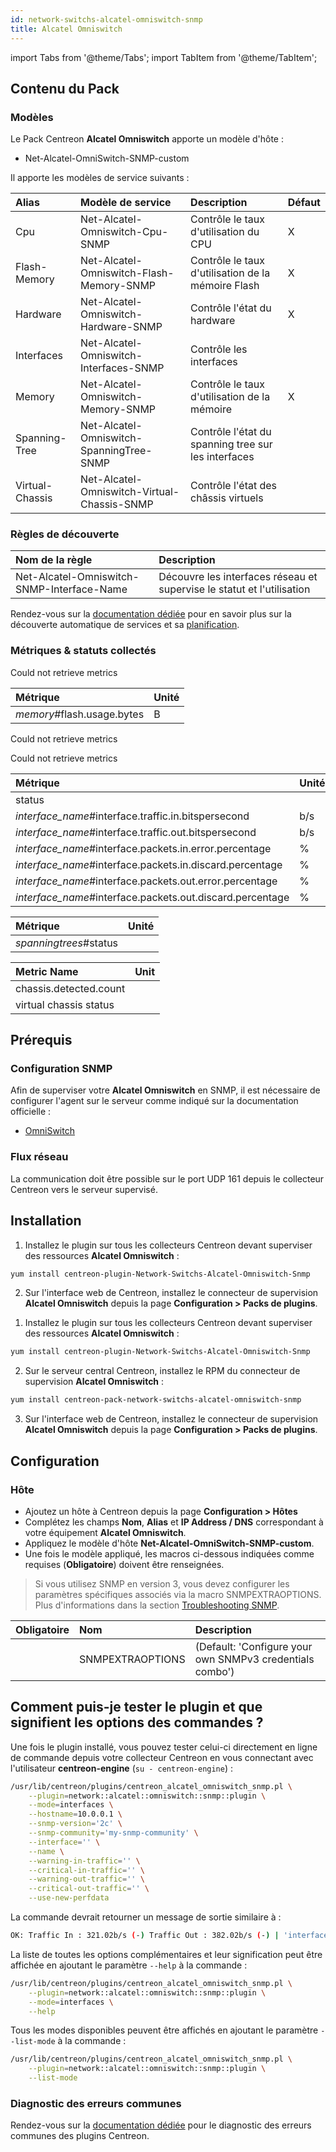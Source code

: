 ```yaml
---
id: network-switchs-alcatel-omniswitch-snmp
title: Alcatel Omniswitch
---
```

import Tabs from '@theme/Tabs';
import TabItem from '@theme/TabItem';

## Contenu du Pack

### Modèles

Le Pack Centreon **Alcatel Omniswitch** apporte un modèle d'hôte :

* Net-Alcatel-OmniSwitch-SNMP-custom

Il apporte les modèles de service suivants :

| Alias           | Modèle de service                           | Description                                               | Défaut |
|:----------------|:--------------------------------------------|:----------------------------------------------------------|:-------|
| Cpu             | Net-Alcatel-Omniswitch-Cpu-SNMP             | Contrôle le taux d'utilisation du CPU                     | X      |
| Flash-Memory    | Net-Alcatel-Omniswitch-Flash-Memory-SNMP    | Contrôle le taux d'utilisation de la mémoire Flash        | X      |
| Hardware        | Net-Alcatel-Omniswitch-Hardware-SNMP        | Contrôle l'état du hardware                               | X      |
| Interfaces      | Net-Alcatel-Omniswitch-Interfaces-SNMP      | Contrôle les interfaces                                   |        |
| Memory          | Net-Alcatel-Omniswitch-Memory-SNMP          | Contrôle le taux d'utilisation de la mémoire              | X      |
| Spanning-Tree   | Net-Alcatel-Omniswitch-SpanningTree-SNMP    | Contrôle l'état du spanning tree sur les interfaces       |        |
| Virtual-Chassis | Net-Alcatel-Omniswitch-Virtual-Chassis-SNMP | Contrôle l'état des châssis virtuels                      |        |

### Règles de découverte

<Tabs groupId="sync">
<TabItem value="Service" label="Service">

| Nom de la règle                            | Description                                                            |
|:-------------------------------------------|:-----------------------------------------------------------------------|
| Net-Alcatel-Omniswitch-SNMP-Interface-Name | Découvre les interfaces réseau et supervise le statut et l'utilisation |

Rendez-vous sur la [documentation dédiée](/docs/monitoring/discovery/services-discovery)
pour en savoir plus sur la découverte automatique de services et sa [planification](/docs/monitoring/discovery/services-discovery#r%C3%A8gles-de-d%C3%A9couverte).

</TabItem>
</Tabs>

### Métriques & statuts collectés

<Tabs groupId="sync">
<TabItem value="Cpu" label="Cpu">

Could not retrieve metrics

</TabItem>
<TabItem value="Flash-Memory" label="Flash-Memory">

| Métrique                   | Unité |
|:---------------------------|:------|
| *memory*#flash.usage.bytes | B     |

</TabItem>
<TabItem value="Hardware" label="Hardware">

Could not retrieve metrics

</TabItem>
<TabItem value="Memory" label="Memory">

Could not retrieve metrics

</TabItem>
<TabItem value="Interfaces" label="Interfaces">

| Métrique                                                  | Unité |
|:--------------------------------------------------------- |:----- |
| status                                                    |       |
| *interface_name*#interface.traffic.in.bitspersecond       | b/s   |
| *interface_name*#interface.traffic.out.bitspersecond      | b/s   |
| *interface_name*#interface.packets.in.error.percentage    | %     |
| *interface_name*#interface.packets.in.discard.percentage  | %     |
| *interface_name*#interface.packets.out.error.percentage   | %     |
| *interface_name*#interface.packets.out.discard.percentage | %     |

</TabItem>
<TabItem value="Spanning-Tree" label="Spanning-Tree">

| Métrique               | Unité |
|:-----------------------|:------|
| *spanningtrees*#status |       |

</TabItem>
<TabItem value="Virtual-Chassis" label="Virtual-Chassis">

| Metric Name            | Unit  |
|:-----------------------|:------|
| chassis.detected.count |       |
| virtual chassis status |       |

</TabItem>
</Tabs>

## Prérequis

### Configuration SNMP

Afin de superviser votre **Alcatel Omniswitch** en SNMP, il est nécessaire de configurer l'agent sur le serveur comme indiqué sur la documentation officielle :
* [OmniSwitch](https://www.al-enterprise.com/en/search#q=omniswitch&t=all&sort=relevancy)

### Flux réseau

La communication doit être possible sur le port UDP 161 depuis le collecteur
Centreon vers le serveur supervisé.

## Installation

<Tabs groupId="sync">
<TabItem value="Online License" label="Online License">

1. Installez le plugin sur tous les collecteurs Centreon devant superviser des ressources **Alcatel Omniswitch** :

```bash
yum install centreon-plugin-Network-Switchs-Alcatel-Omniswitch-Snmp
```

2. Sur l'interface web de Centreon, installez le connecteur de supervision **Alcatel Omniswitch** depuis la page **Configuration > Packs de plugins**.

</TabItem>
<TabItem value="Offline License" label="Offline License">

1. Installez le plugin sur tous les collecteurs Centreon devant superviser des ressources **Alcatel Omniswitch** :

```bash
yum install centreon-plugin-Network-Switchs-Alcatel-Omniswitch-Snmp
```

2. Sur le serveur central Centreon, installez le RPM du connecteur de supervision **Alcatel Omniswitch** :

```bash
yum install centreon-pack-network-switchs-alcatel-omniswitch-snmp
```

3. Sur l'interface web de Centreon, installez le connecteur de supervision **Alcatel Omniswitch** depuis la page **Configuration > Packs de plugins**.

</TabItem>
</Tabs>

## Configuration

### Hôte

* Ajoutez un hôte à Centreon depuis la page **Configuration > Hôtes**
* Complétez les champs **Nom**, **Alias** et **IP Address / DNS** correspondant à votre équipement **Alcatel Omniswitch**.
* Appliquez le modèle d'hôte **Net-Alcatel-OmniSwitch-SNMP-custom**.
* Une fois le modèle appliqué, les macros ci-dessous indiquées comme requises (**Obligatoire**) doivent être renseignées.

> Si vous utilisez SNMP en version 3, vous devez configurer les paramètres spécifiques associés via la macro SNMPEXTRAOPTIONS.
> Plus d'informations dans la section [Troubleshooting SNMP](../getting-started/how-to-guides/troubleshooting-plugins.md#snmpv3-options-mapping).

| Obligatoire | Nom              | Description                                              |
| :---------- | :--------------- | :------------------------------------------------------- |
|             | SNMPEXTRAOPTIONS | (Default: 'Configure your own SNMPv3 credentials combo') |

## Comment puis-je tester le plugin et que signifient les options des commandes ?

Une fois le plugin installé, vous pouvez tester celui-ci directement en ligne
de commande depuis votre collecteur Centreon en vous connectant avec
l'utilisateur **centreon-engine** (`su - centreon-engine`) :

```bash
/usr/lib/centreon/plugins/centreon_alcatel_omniswitch_snmp.pl \
    --plugin=network::alcatel::omniswitch::snmp::plugin \
    --mode=interfaces \
    --hostname=10.0.0.1 \
    --snmp-version='2c' \
    --snmp-community='my-snmp-community' \
    --interface='' \
    --name \
    --warning-in-traffic='' \
    --critical-in-traffic='' \
    --warning-out-traffic='' \
    --critical-out-traffic='' \
    --use-new-perfdata
```

La commande devrait retourner un message de sortie similaire à :

```bash
OK: Traffic In : 321.02b/s (-) Traffic Out : 382.02b/s (-) | 'interface.traffic.in.bitspersecond'=9000b/s;;;0; 'interface.traffic.out.bitspersecond'=9000b/s;;;0; 
```

La liste de toutes les options complémentaires et leur signification peut être
affichée en ajoutant le paramètre `--help` à la commande :

```bash
/usr/lib/centreon/plugins/centreon_alcatel_omniswitch_snmp.pl \
    --plugin=network::alcatel::omniswitch::snmp::plugin \
    --mode=interfaces \
    --help
```

Tous les modes disponibles peuvent être affichés en ajoutant le paramètre
`--list-mode` à la commande :

```bash
/usr/lib/centreon/plugins/centreon_alcatel_omniswitch_snmp.pl \
    --plugin=network::alcatel::omniswitch::snmp::plugin \
    --list-mode
```

### Diagnostic des erreurs communes

Rendez-vous sur la [documentation dédiée](../getting-started/how-to-guides/troubleshooting-plugins.md)
pour le diagnostic des erreurs communes des plugins Centreon.
